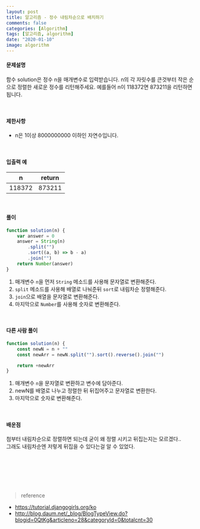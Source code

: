 ```yaml
---
layout: post
title: 알고리즘 - 정수 내림차순으로 배치하기
comments: false
categories: [Algorithm]
tags: [알고리즘, algorithm]
date: "2020-01-10"
image: algorithm
---
```


#### 문제설명

함수 solution은 정수 n을 매개변수로 입력받습니다. n의 각 자릿수를 큰것부터 작은 순으로 정렬한 새로운 정수를 리턴해주세요. 예를들어 n이 118372면 873211을 리턴하면 됩니다.

<br>

#### 제한사항

-   n은 1이상 8000000000 이하인 자연수입니다.

<br>

#### 입출력 예

| n      | return |
| ------ | ------ |
| 118372 | 873211 |

<br>

#### **풀이**

```javascript
function solution(n) {
    var answer = 0
    answer = String(n)
        .split("")
        .sort((a, b) => b - a)
        .join("")
    return Number(answer)
}
```

1. 매개변수 `n`을 먼저 `String` 메소드를 사용해 문자열로 변환해준다.
2. `split` 메소드를 사용해 배열로 나눠준뒤 `sort`로 내림차순 정렬해준다.
3. `join`으로 배열을 문자열로 변환해준다.
4. 마지막으로 `Number`를 사용해 숫자로 변환해준다.

<br>

#### **다른 사람 풀이**

```javascript
function solution(n) {
    const newN = n + ""
    const newArr = newN.split("").sort().reverse().join("")

    return +newArr
}
```

1. 매개변수 `n`을 문자열로 변환하고 변수에 담아준다.
2. newN를 배열로 나누고 정렬한 뒤 뒤집어주고 문자열로 변환한다.
3. 마지막으로 숫자로 변환해준다.

<br>

#### **배운점**

첨부터 내림차순으로 정렬하면 되는데 굳이 왜 정렬 시키고 뒤집는지는 모르겠다..  
그래도 내림차순엔 저렇게 뒤집을 수 있다는걸 알 수 있었다.

<br><br><br><br><br>

> <subtitle>reference</subtitle>

-   https://tutorial.djangogirls.org/ko
-   http://blog.daum.net/_blog/BlogTypeView.do?blogid=0QtKg&articleno=28&categoryId=0&totalcnt=30

<br><br><br><br><br>
